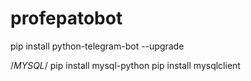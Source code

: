 # profepatobot

pip install python-telegram-bot --upgrade

/*MYSQL*/
pip install mysql-python
pip install mysqlclient